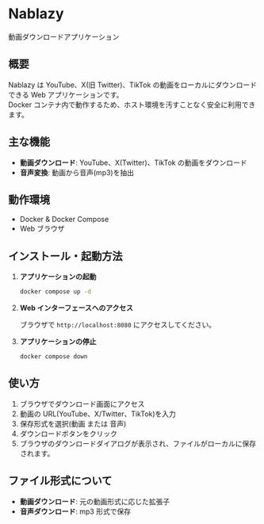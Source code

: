 # Nablazy

動画ダウンロードアプリケーション

## 概要

Nablazy は YouTube、X(旧 Twitter)、TikTok の動画をローカルにダウンロードできる Web アプリケーションです。  
Docker コンテナ内で動作するため、ホスト環境を汚すことなく安全に利用できます。

## 主な機能

- **動画ダウンロード**: YouTube、X(Twitter)、TikTok の動画をダウンロード
- **音声変換**: 動画から音声(mp3)を抽出

## 動作環境

- Docker & Docker Compose
- Web ブラウザ

## インストール・起動方法

1. **アプリケーションの起動**
   ```sh
   docker compose up -d
   ```

2. **Web インターフェースへのアクセス**
   
   ブラウザで `http://localhost:8080` にアクセスしてください。

3. **アプリケーションの停止**
   ```sh
   docker compose down
   ```

## 使い方

1. ブラウザでダウンロード画面にアクセス
2. 動画の URL(YouTube、X/Twitter、TikTok)を入力
3. 保存形式を選択(動画 または 音声)
4. ダウンロードボタンをクリック
5. ブラウザのダウンロードダイアログが表示され、ファイルがローカルに保存されます。

## ファイル形式について

- **動画ダウンロード**: 元の動画形式に応じた拡張子
- **音声ダウンロード**: mp3 形式で保存

